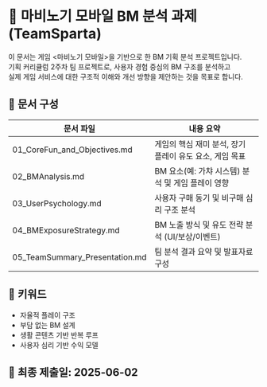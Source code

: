 # 📌 마비노기 모바일 BM 분석 과제 (TeamSparta)

이 문서는 게임 <마비노기 모바일>을 기반으로 한 BM 기획 분석 프로젝트입니다.  
기획 커리큘럼 2주차 팀 프로젝트로, 사용자 경험 중심의 BM 구조를 분석하고  
실제 게임 서비스에 대한 구조적 이해와 개선 방향을 제안하는 것을 목표로 합니다.

## 📁 문서 구성

| 문서 파일 | 내용 요약 |
|-----------|-----------|
| 01_CoreFun_and_Objectives.md | 게임의 핵심 재미 분석, 장기 플레이 유도 요소, 게임 목표 |
| 02_BMAnalysis.md | BM 요소(예: 가챠 시스템) 분석 및 게임 플레이 영향 |
| 03_UserPsychology.md | 사용자 구매 동기 및 비구매 심리 구조 분석 |
| 04_BMExposureStrategy.md | BM 노출 방식 및 유도 전략 분석 (UI/보상/이벤트) |
| 05_TeamSummary_Presentation.md | 팀 분석 결과 요약 및 발표자료 구성|

## 🧠 키워드

- 자율적 플레이 구조
- 부담 없는 BM 설계
- 생활 콘텐츠 기반 반복 루프
- 사용자 심리 기반 수익 모델

## 📆 최종 제출일: 2025-06-02
